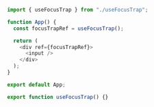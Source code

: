 ```js App.jsx
import { useFocusTrap } from "./useFocusTrap";

function App() {
  const focusTrapRef = useFocusTrap();

  return (
    <div ref={focusTrapRef}>
      <input />
    </div>
  );
}

export default App;
```

```js useFocusTrap.js active
export function useFocusTrap() {}
```

